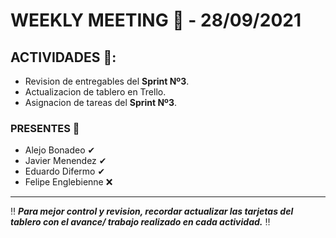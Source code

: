 # WEEKLY MEETING 📅 - **28/09/2021**

## ACTIVIDADES 🚩:
* Revision de entregables del **Sprint Nº3**.
* Actualizacion de tablero en Trello.
* Asignacion de tareas del **Sprint Nº3**.

### PRESENTES 📢
- Alejo Bonadeo ✔
- Javier Menendez ✔
- Eduardo Difermo ✔
- Felipe Englebienne ❌

___________________________________________________________________________________________________________________________________________________________________________________

‼ ***Para mejor control y revision, recordar actualizar las tarjetas del tablero con el avance/ trabajo realizado en cada actividad.*** ‼






